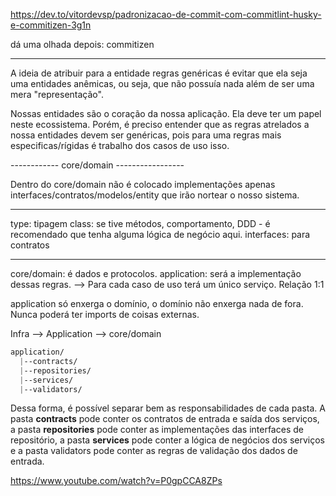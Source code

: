 https://dev.to/vitordevsp/padronizacao-de-commit-com-commitlint-husky-e-commitizen-3g1n

dá uma olhada depois: commitizen

--------------------------------------------------------------

A ideia de atribuir para a entidade regras genéricas é evitar que ela seja uma entidades anêmicas, ou seja, que não possuía nada além de ser uma mera "representação".

Nossas entidades são o coração da nossa aplicação. Ela deve ter um papel neste ecossistema. Porém, é preciso entender que as regras atrelados a nossa entidades devem ser genéricas, pois para uma regras mais especificas/rígidas é trabalho dos casos de uso isso.


------------     core/domain -----------------

Dentro do core/domain não é colocado implementações apenas interfaces/contratos/modelos/entity que irão nortear o nosso sistema.

--- 

type: tipagem 
class: se tive métodos, comportamento, DDD - é recomendado que tenha alguma lógica de negócio aqui.
interfaces: para contratos

-----------------
core/domain: é dados e protocolos.
application: será a implementação dessas regras.
 --> Para cada caso de uso terá um único serviço. Relação 1:1  

application só enxerga o domínio, o domínio não enxerga nada de fora.  Nunca poderá ter imports de coisas externas. 

Infra --> Application --> core/domain

```css
application/
  |--contracts/
  |--repositories/
  |--services/
  |--validators/

```

Dessa forma, é possível separar bem as responsabilidades de cada pasta. A pasta **contracts** pode conter os contratos de entrada e saída dos serviços, a pasta **repositories** pode conter as implementações das interfaces de repositório, a pasta **services** pode conter a lógica de negócios dos serviços e a pasta validators pode conter as regras de validação dos dados de entrada.


https://www.youtube.com/watch?v=P0gpCCA8ZPs